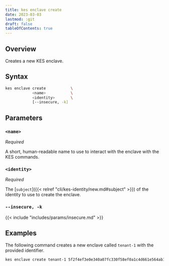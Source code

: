```yaml
---
title: kes enclave create
date: 2023-03-03
lastmod: :git
draft: false
tableOfContents: true
---
```


## Overview

Creates a new KES enclave.

## Syntax

```sh
kes enclave create           \
            <name>           \
            <identity>       \
            [--insecure, -k]
```

## Parameters

### `<name>`

_Required_

A short, human-readable name to use to interact with the enclave with the KES commands.

### `<identity>`

_Required_

The [`subject`]({{< relref "cli/kes-identity/new.md#subject" >}}) of the identity to use to create the enclave.

### `--insecure, -k`

{{< include "includes/params/insecure.md" >}}

## Examples

The following command creates a new enclave called `tenant-1` with the provided identifier.

```sh
kes enclave create tenant-1 5f2f4ef3e0e340a07fc330f58ef0a1c4d661e564ab10795f9231f75fcfe572f1
```